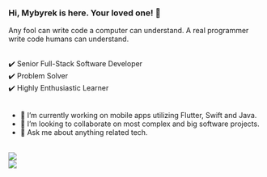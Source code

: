
### Hi, Mybyrek is here. Your loved one! 👋

Any fool can write code a computer can understand. A real programmer write code humans can understand.

<br>
✔️ Senior Full-Stack Software Developer
<br>
✔️ Problem Solver
<br>
✔️ Highly Enthusiastic Learner
<br><br>

- 🔭 I’m currently working on mobile apps utilizing Flutter, Swift and Java.
- 👯 I’m looking to collaborate on most complex and big software projects.
- 💬 Ask me about anything related tech.

<br>
<img src="https://github-readme-stats.vercel.app/api?username=mybyrek&&show_icons=true&include_all_commits=true">
<br>
<img src="https://github-readme-stats.vercel.app/api/top-langs/?username=mybyrek&layout=compact" />
